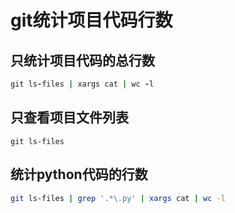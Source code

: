

# git统计项目代码行数

## 只统计项目代码的总行数

```ruby
git ls-files | xargs cat | wc -l
```

## 只查看项目文件列表

```undefined
git ls-files
```

## 统计python代码的行数

```bash
git ls-files | grep '.*\.py' | xargs cat | wc -l
```

